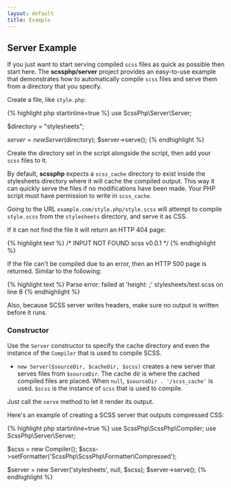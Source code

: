 ```yaml
---
layout: default
title: Example
---
```


## Server Example

If you just want to start serving compiled `scss` files as quick as possible
then start here. The **scssphp/server** project provides an easy-to-use example
that demonstrates how to automatically compile `scss` files and serve them from
a directory that you specify.

Create a file, like `style.php`:

{% highlight php startinline=true %}
use ScssPhp\Server\Server;

$directory = "stylesheets";

$server = new Server($directory);
$server->serve();
{% endhighlight %}

Create the directory set in the script alongside the script, then add your
`scss` files to it.

By default, **scssphp** expects a `scss_cache` directory to exist inside the
stylesheets directory where it will cache the compiled output. This way it can
quickly serve the files if no modifications have been made. Your PHP script
must have permission to write in `scss_cache`.

Going to the URL `example.com/style.php/style.scss` will attempt to compile
`style.scss` from the `stylesheets` directory, and serve it as CSS.

If it can not find the file it will return an HTTP 404 page:

{% highlight text %}
/* INPUT NOT FOUND scss v0.0.1 */
{% endhighlight %}

If the file can't be compiled due to an error, then an HTTP 500 page is
returned. Similar to the following:

{% highlight text %}
Parse error: failed at 'height: ;' stylesheets/test.scss on line 8
{% endhighlight %}

Also, because SCSS server writes headers, make sure no output is written before
it runs.

### Constructor

Use the `Server` constructor to specify the cache directory and even the
instance of the `Compiler` that is used to compile SCSS.

* `new Server($sourceDir, $cacheDir, $scss)` creates a new server that
  serves files from `$sourceDir`. The cache dir is where the cached compiled
  files are placed. When `null`, `$sourceDir . '/scss_cache'` is used. `$scss`
  is the instance of `scss` that is used to compile.

Just call the `serve` method to let it render its output.

Here's an example of creating a SCSS server that outputs compressed CSS:

{% highlight php startinline=true %}
use ScssPhp\ScssPhp\Compiler;
use ScssPhp\Server\Server;

$scss = new Compiler();
$scss->setFormatter('ScssPhp\ScssPhp\Formatter\Compressed');

$server = new Server('stylesheets', null, $scss);
$server->serve();
{% endhighlight %}
